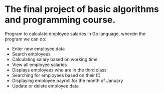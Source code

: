 # The final project of basic algorithms and programming course.

Program to calculate employee salaries in Go language, wherein the program we can do:
- Enter new employee data
- Search employees
- Calculating salary based on working time
- View all employee salaries
- Displays employees who are in the third class
- Searching for employees based on their ID
- Displaying employee payroll for the month of January
- Update or delete employee data
